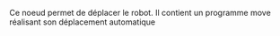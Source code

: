 Ce noeud permet de déplacer le robot.
Il contient un programme move réalisant son déplacement automatique
